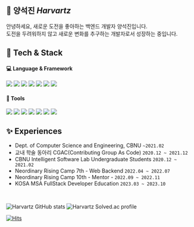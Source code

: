 <!--
**harvartz/harvartz** is a ✨ _special_ ✨ repository because its `README.md` (this file) appears on your GitHub profile.

Here are some ideas to get you started:

- 🔭 I’m currently working on ...
- 🌱 I’m currently learning ...
- 👯 I’m looking to collaborate on ...
- 🤔 I’m looking for help with ...
- 💬 Ask me about ...
- 📫 How to reach me: ...
- 😄 Pronouns: ...
- ⚡ Fun fact: ...

![header](https://capsule-render.vercel.app/api?type=rect&color=auto&height=150&section=header&text=%20render&fontSize=90)
-->


## 🌱 양석진 _Harvartz_

안녕하세요, 새로운 도전을 좋아하는 백엔드 개발자 양석진입니다. <br>
도전을 두려워하지 않고 새로운 변화를 추구하는 개발자로서 성장하는 중입니다. 

## 📌 Tech & Stack
#### 💻 Language & Framework

<img src="https://img.shields.io/badge/SpringBoot-6DB33F?style=flat&logo=SpringBoot&logoColor=white"/> <img src="https://img.shields.io/badge/Spring-6DB33F?style=flat&logo=Spring&logoColor=white"/> <img src="https://img.shields.io/badge/Oracle-F80000?style=flat&logo=Oracle&logoColor=white"/> <img src="https://img.shields.io/badge/MySQL-4479A1?style=flat&logo=HTML5&logoColor=white"/> 
<img src="https://img.shields.io/badge/AmazonEC2-FF9900?style=flat&logo=amazonec2&logoColor=white"/> <img src="https://img.shields.io/badge/AmazonRDS-527FFF?style=flat&logo=amazonrds&logoColor=white"/> <img src="https://img.shields.io/badge/vue.js-4FC08D?style=flat&logo=vue.js&logoColor=white"/>

#### 🎨 Tools
<img src="https://img.shields.io/badge/GitHub-181717?style=flat&logo=GitHub&logoColor=white"/> <img src="https://img.shields.io/badge/Git-F05032?style=flat&logo=Git&logoColor=white"/> <img src="https://img.shields.io/badge/IntelliJ-000000?style=flat&logo=IntelliJIDEA&logoColor=white"/> <img src="https://img.shields.io/badge/Notion-000000?style=flat&logo=Notion&logoColor=white"/> <img src="https://img.shields.io/badge/Figma-F24E1E?style=flat&logo=Figma&logoColor=white"/> <img src="https://img.shields.io/badge/Jira-0052CC?style=flat&logo=Jira&logoColor=white"/> <img src="https://img.shields.io/badge/Confluence-172B4D?style=flat&logo=Confluence&logoColor=white"/>

## ✨ Experiences
* Dept. of Computer Science and Engineering, CBNU `~2021.02`
* 교내 학술 동아리 CGAC(Contributing Group As Code) `2020.12 ~ 2021.12`
* CBNU Intelligent Software Lab Undergraduate Students `2020.12 ~ 2021.02`
* Neordinary Rising Camp 7th - Web Backend `2022.04 ~ 2022.07`
* Neordinary Rising Camp 10th - Mentor - `2022.09 ~ 2022.11`
* KOSA MSA FullStack Developer Education `2023.03 ~ 2023.10`
<!-- * LG U+ URECA 1st - Web Backend `2024.06 ~ now` -->

<br/>

![Harvartz GitHub stats](https://github-readme-stats.vercel.app/api?username=harvartz&show_icons=true&theme=transparent)
![Harvartz Solved.ac profile](http://mazandi.herokuapp.com/api?handle=tjrwls08088&theme=dark)

[![Hits](https://hits.seeyoufarm.com/api/count/incr/badge.svg?url=https%3A%2F%2Fgithub.com%2Fharvartz&count_bg=%233D73C8&title_bg=%23555555&icon=&icon_color=%23E7E7E7&title=hits&edge_flat=false)](https://hits.seeyoufarm.com)
